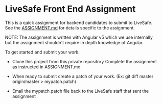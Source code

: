 # LiveSafe Front End Assignment

This is a quick assignment for backend candidates to submit to LiveSafe. See the
[ASSIGNMENT.md](assignment/ASSIGNMENT.md) for details specific to the assignment.

NOTE: The assignment is written with Angular v5 which we use internally but the assignment shouldn't require in depth knowledge of Angular.

To get started and submit your work.

* Clone this project from this private repository Complete the assignment as instructed in
  ASSIGNMENT.md

* When ready to submit create a patch of your work. (Ex: git diff master origin/master >
  mypatch.patch)

* Email the mypatch.patch file back to the LiveSafe staff that sent the assignment
